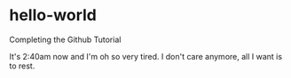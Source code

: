 # hello-world
Completing the Github Tutorial

It's 2:40am now and I'm oh so very tired. I don't care anymore, all I want is to rest.
